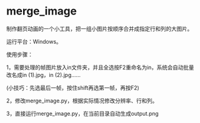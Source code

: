 # merge_image

制作翻页动画的一个小工具，把一组小图片按顺序合并成指定行和列的大图片。

运行平台：Windows。

使用步骤：

1，需要处理的帧图片放入in文件夹，并且全选按F2重命名为in，系统会自动批量改名成in (1).jpg，in (2).jpg......

 (小技巧：先选最后一帧，按住shift再选第一帧，再按F2) 

2，修改merge_image.py，根据实际情况修改分辨率、行和列。

3，直接运行merge_image.py，在当前目录自动生成output.png